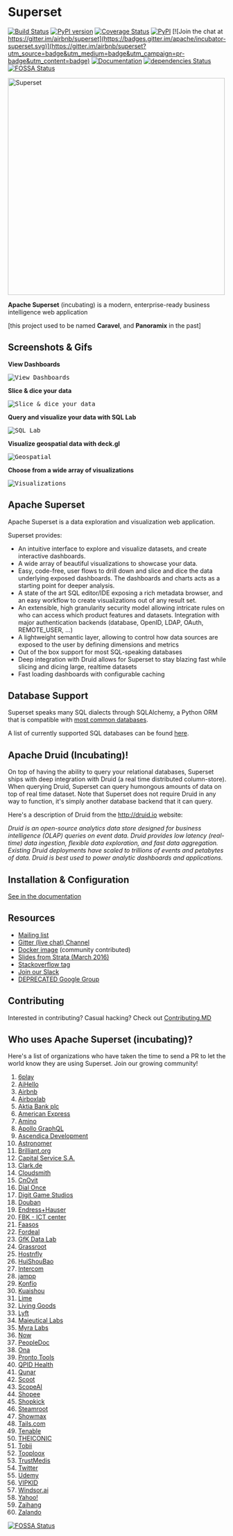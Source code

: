 <!--
Licensed to the Apache Software Foundation (ASF) under one
or more contributor license agreements.  See the NOTICE file
distributed with this work for additional information
regarding copyright ownership.  The ASF licenses this file
to you under the Apache License, Version 2.0 (the
"License"); you may not use this file except in compliance
with the License.  You may obtain a copy of the License at

  http://www.apache.org/licenses/LICENSE-2.0

Unless required by applicable law or agreed to in writing,
software distributed under the License is distributed on an
"AS IS" BASIS, WITHOUT WARRANTIES OR CONDITIONS OF ANY
KIND, either express or implied.  See the License for the
specific language governing permissions and limitations
under the License.
-->
Superset
=========

[![Build Status](https://travis-ci.org/apache/incubator-superset.svg?branch=master)](https://travis-ci.org/apache/incubator-superset)
[![PyPI version](https://badge.fury.io/py/superset.svg)](https://badge.fury.io/py/superset)
[![Coverage Status](https://codecov.io/github/apache/incubator-superset/coverage.svg?branch=master)](https://codecov.io/github/apache/incubator-superset)
[![PyPI](https://img.shields.io/pypi/pyversions/superset.svg?maxAge=2592000)](https://pypi.python.org/pypi/superset)
[![Join the chat at https://gitter.im/airbnb/superset](https://badges.gitter.im/apache/incubator-superset.svg)](https://gitter.im/airbnb/superset?utm_source=badge&utm_medium=badge&utm_campaign=pr-badge&utm_content=badge)
[![Documentation](https://img.shields.io/badge/docs-apache.org-blue.svg)](https://superset.incubator.apache.org)
[![dependencies Status](https://david-dm.org/apache/incubator-superset/status.svg?path=superset/assets)](https://david-dm.org/apache/incubator-superset?path=superset/assets)
[![FOSSA Status](https://app.fossa.io/api/projects/git%2Bgithub.com%2Fmistercrunch%2Fsuperset.svg?type=shield)](https://app.fossa.io/projects/git%2Bgithub.com%2Fmistercrunch%2Fsuperset?ref=badge_shield)

<img
  src="https://cloud.githubusercontent.com/assets/130878/20946612/49a8a25c-bbc0-11e6-8314-10bef902af51.png"
  alt="Superset"
  width="500"
/>

**Apache Superset** (incubating) is a modern, enterprise-ready
business intelligence web application

[this project used to be named **Caravel**, and **Panoramix** in the past]


Screenshots & Gifs
------------------

**View Dashboards**

<kbd><img title="View Dashboards" src="https://raw.githubusercontent.com/apache/incubator-superset/master/superset/assets/images/screenshots/bank_dash.png"></kbd><br/>

**Slice & dice your data**

<kbd><img title="Slice & dice your data" src="https://raw.githubusercontent.com/apache/incubator-superset/master/superset/assets/images/screenshots/explore.png"></kbd><br/>

**Query and visualize your data with SQL Lab**

<kbd><img title="SQL Lab" src="https://raw.githubusercontent.com/apache/incubator-superset/master/superset/assets/images/screenshots/sqllab.png"></kbd><br/>

**Visualize geospatial data with deck.gl**

<kbd><img title="Geospatial" src="https://raw.githubusercontent.com/apache/incubator-superset/master/superset/assets/images/screenshots/deckgl_dash.png"></kbd><br/>

**Choose from a wide array of visualizations**

<kbd><img title="Visualizations" src="https://raw.githubusercontent.com/apache/incubator-superset/master/superset/assets/images/screenshots/visualizations.png"></kbd><br/>

Apache Superset
---------------
Apache Superset is a data exploration and visualization web application.

Superset provides:
* An intuitive interface to explore and visualize datasets, and
    create interactive dashboards.
* A wide array of beautiful visualizations to showcase your data.
* Easy, code-free, user flows to drill down and slice and dice the data
    underlying exposed dashboards. The dashboards and charts acts as a starting
    point for deeper analysis.
* A state of the art SQL editor/IDE exposing a rich metadata browser, and
    an easy workflow to create visualizations out of any result set.
* An extensible, high granularity security model allowing intricate rules
    on who can access which product features and datasets.
    Integration with major
    authentication backends (database, OpenID, LDAP, OAuth, REMOTE_USER, ...)
* A lightweight semantic layer, allowing to control how data sources are
    exposed to the user by defining dimensions and metrics
* Out of the box support for most SQL-speaking databases
* Deep integration with Druid allows for Superset to stay blazing fast while
    slicing and dicing large, realtime datasets
* Fast loading dashboards with configurable caching


Database Support
----------------

Superset speaks many SQL dialects through SQLAlchemy, a Python
ORM that is compatible with
[most common databases](https://docs.sqlalchemy.org/en/rel_1_2/core/engines.html).

A list of currently supported SQL databases can be found
[here](https://superset.incubator.apache.org/#databases).

Apache Druid (Incubating)!
------

On top of having the ability to query your relational databases,
Superset ships with deep integration with Druid (a real time distributed
column-store). When querying Druid,
Superset can query humongous amounts of data on top of real time dataset.
Note that Superset does not require Druid in any way to function, it's simply
another database backend that it can query.

Here's a description of Druid from the http://druid.io website:

*Druid is an open-source analytics data store designed for
business intelligence (OLAP) queries on event data. Druid provides low
latency (real-time) data ingestion, flexible data exploration,
and fast data aggregation. Existing Druid deployments have scaled to
trillions of events and petabytes of data. Druid is best used to
power analytic dashboards and applications.*


Installation & Configuration
----------------------------

[See in the documentation](https://superset.incubator.apache.org/installation.html)


Resources
-------------
* [Mailing list](https://lists.apache.org/list.html?dev@superset.apache.org)
* [Gitter (live chat) Channel](https://gitter.im/airbnb/superset)
* [Docker image](https://hub.docker.com/r/amancevice/superset/) (community contributed)
* [Slides from Strata (March 2016)](https://drive.google.com/open?id=0B5PVE0gzO81oOVJkdF9aNkJMSmM)
* [Stackoverflow tag](https://stackoverflow.com/questions/tagged/apache-superset)
* [Join our Slack](https://join.slack.com/t/apache-superset/shared_invite/enQtNDMxMDY5NjM4MDU0LTc2Y2QwYjE4NGYwNzQyZWUwYTExZTdiZDMzMWQwZjc2YmJmM2QyMDkwMGVjZTA4N2I2MzUxZTk2YmE5MWRhZWE)
* [DEPRECATED Google Group](https://groups.google.com/forum/#!forum/airbnb_superset)


Contributing
------------

Interested in contributing? Casual hacking? Check out
[Contributing.MD](https://github.com/airbnb/superset/blob/master/CONTRIBUTING.md)


Who uses Apache Superset (incubating)?
--------------------------------------

Here's a list of organizations who have taken the time to send a PR to let
the world know they are using Superset. Join our growing community!

 1. [6play](https://www.6play.fr)
 1. [AiHello](https://www.aihello.com)
 1. [Airbnb](https://github.com/airbnb)
 1. [Airboxlab](https://foobot.io)
 1. [Aktia Bank plc](https://www.aktia.com)
 1. [American Express](https://www.americanexpress.com)
 1. [Amino](https://amino.com)
 1. [Apollo GraphQL](https://www.apollographql.com/)
 1. [Ascendica Development](http://ascendicadevelopment.com)
 1. [Astronomer](https://www.astronomer.io)
 1. [Brilliant.org](https://brilliant.org/)
 1. [Capital Service S.A.](http://capitalservice.pl)
 1. [Clark.de](http://clark.de/)
 1. [Cloudsmith](https://cloudsmith.io)
 1. [CnOvit](http://www.cnovit.com/)
 1. [Dial Once](https://www.dial-once.com/en/)
 1. [Digit Game Studios](https://www.digitgaming.com/)
 1. [Douban](https://www.douban.com/)
 1. [Endress+Hauser](http://www.endress.com/)
 1. [FBK - ICT center](http://ict.fbk.eu)
 1. [Faasos](http://faasos.com/)
 1. [Fordeal](http://www.fordeal.com)
 1. [GfK Data Lab](http://datalab.gfk.com)
 1. [Grassroot](https://www.grassrootinstitute.org/)
 1. [Hostnfly](https://www.hostnfly.com/)
 1. [HuiShouBao](http://www.huishoubao.com/)
 1. [Intercom](https://www.intercom.com/)
 1. [jampp](https://jampp.com/)
 1. [Konfío](http://konfio.mx)
 1. [Kuaishou](https://www.kuaishou.com/)
 1. [Lime](https://www.limebike.com/)
 1. [Living Goods](https://www.livinggoods.org)
 1. [Lyft](https://www.lyft.com/)
 1. [Maieutical Labs](https://maieuticallabs.it)
 1. [Myra Labs](http://www.myralabs.com/)
 1. [Now](https://www.now.vn/)
 1. [PeopleDoc](https://www.people-doc.com)
 1. [Ona](https://ona.io)
 1. [Pronto Tools](http://www.prontotools.io)
 1. [QPID Health](http://www.qpidhealth.com/    )
 1. [Qunar](https://www.qunar.com/)
 1. [Scoot](https://scoot.co/)
 1. [ScopeAI](https://www.getscopeai.com)
 1. [Shopee](https://shopee.sg)
 1. [Shopkick](https://www.shopkick.com)
 1. [Steamroot](https://streamroot.io/)
 1. [Showmax](https://tech.showmax.com)
 1. [Tails.com](https://tails.com)
 1. [Tenable](https://www.tenable.com)
 1. [THEICONIC](http://theiconic.com.au/)
 1. [Tobii](http://www.tobii.com/)
 1. [Tooploox](https://www.tooploox.com/)
 1. [TrustMedis](https://trustmedis.com)
 1. [Twitter](https://twitter.com/)
 1. [Udemy](https://www.udemy.com/)
 1. [VIPKID](https://www.vipkid.com.cn/)
 1. [Windsor.ai](https://www.windsor.ai/)
 1. [Yahoo!](https://yahoo.com/)
 1. [Zaihang](http://www.zaih.com/)
 1. [Zalando](https://www.zalando.com)


[![FOSSA Status](https://app.fossa.io/api/projects/git%2Bgithub.com%2Fmistercrunch%2Fsuperset.svg?type=large)](https://app.fossa.io/projects/git%2Bgithub.com%2Fmistercrunch%2Fsuperset?ref=badge_large)